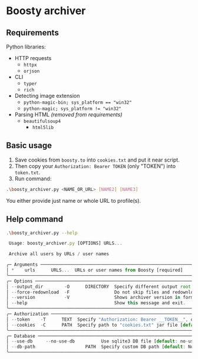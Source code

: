 # Boosty archiver

## Requirements

Python libraries:

* HTTP requests
	* `httpx`
	* `orjson`
* CLI
	* `typer`
	* `rich`
* Detecting image extension
	* `python-magic-bin; sys_platform == "win32"`
	* `python-magic; sys_platform != "win32"`
* Parsing HTML *(removed from requirements)*
	* `beautifulsoup4`
		* `html5lib`

## Basic usage

1. Save cookies from `boosty.to` into `cookies.txt` and put it near script.
2. Then copy your `Authorization: Bearer TOKEN` (only "TOKEN") into `token.txt`.
3. Run command:

```sh
.\boosty_archiver.py <NAME_OR_URL> [NAME2] [NAME3]
```
You either provide just name or whole URL to profile(s).

## Help command

```sh
.\boosty_archiver.py --help
```
```js
 Usage: boosty_archiver.py [OPTIONS] URLS...

 Archive all users by URLs / user names

╭─ Arguments ──────────────────────────────────────────────────────────────────────────────────────────────────────────╮
│ *    urls      URLS...  URLs or user names from Boosty [required]                                                    │
╰──────────────────────────────────────────────────────────────────────────────────────────────────────────────────────╯
╭─ Options ────────────────────────────────────────────────────────────────────────────────────────────────────────────╮
│ --output_dir        -O      DIRECTORY  Specify different output root directory [default: (.)]                        │
│ --force-redownload  -F                 Do not skip files and redownload them again                                   │
│ --version           -V                 Shows archiver version in format "YYYY.MM.DD"                                 │
│ --help                                 Show this message and exit.                                                   │
╰──────────────────────────────────────────────────────────────────────────────────────────────────────────────────────╯
╭─ Authorization ──────────────────────────────────────────────────────────────────────────────────────────────────────╮
│ --token    -T      TEXT  Specify "Authorization: Bearer __TOKEN__", otherwise load from "token.txt" [default: None]  │
│ --cookies  -C      PATH  Specify path to "cookies.txt" jar file [default: (cookies.txt)]                             │
╰──────────────────────────────────────────────────────────────────────────────────────────────────────────────────────╯
╭─ Database ───────────────────────────────────────────────────────────────────────────────────────────────────────────╮
│ --use-db     --no-use-db          Use sqlite3 DB file [default: no-use-db]                                           │
│ --db-path                   PATH  Specify custom DB path [default: None]                                             │
╰──────────────────────────────────────────────────────────────────────────────────────────────────────────────────────╯
```
